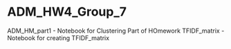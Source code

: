 # ADM_HW4_Group_7

ADM_HM_part1 - Notebook for Clustering Part of HOmework
TFIDF_matrix - Notebook for creating TFIDF_matrix
